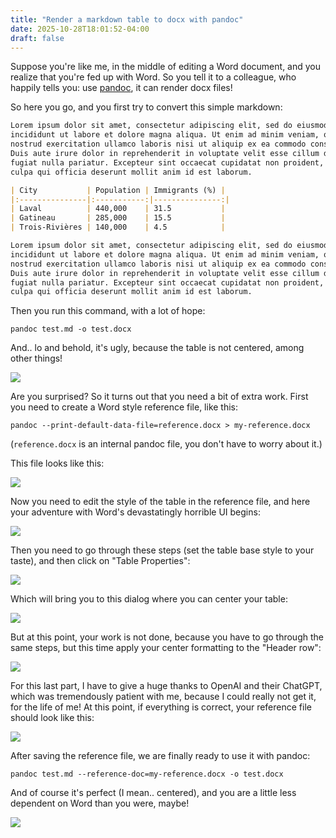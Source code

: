 ```yaml
---
title: "Render a markdown table to docx with pandoc"
date: 2025-10-28T18:01:52-04:00
draft: false
---
```


Suppose you're like me, in the middle of editing a Word document, and you realize that you're fed up
with Word. So you tell it to a colleague, who happily tells you: use [pandoc](https://pandoc.org), it can render docx files!

So here you go, and you first try to convert this simple markdown:

```markdown
Lorem ipsum dolor sit amet, consectetur adipiscing elit, sed do eiusmod tempor
incididunt ut labore et dolore magna aliqua. Ut enim ad minim veniam, quis
nostrud exercitation ullamco laboris nisi ut aliquip ex ea commodo consequat.
Duis aute irure dolor in reprehenderit in voluptate velit esse cillum dolore eu
fugiat nulla pariatur. Excepteur sint occaecat cupidatat non proident, sunt in
culpa qui officia deserunt mollit anim id est laborum.

| City           | Population | Immigrants (%) |
|:---------------|:-----------:|---------------:|
| Laval          | 440,000    | 31.5           |
| Gatineau       | 285,000    | 15.5           |
| Trois-Rivières | 140,000    | 4.5            |

Lorem ipsum dolor sit amet, consectetur adipiscing elit, sed do eiusmod tempor
incididunt ut labore et dolore magna aliqua. Ut enim ad minim veniam, quis
nostrud exercitation ullamco laboris nisi ut aliquip ex ea commodo consequat.
Duis aute irure dolor in reprehenderit in voluptate velit esse cillum dolore eu
fugiat nulla pariatur. Excepteur sint occaecat cupidatat non proident, sunt in
culpa qui officia deserunt mollit anim id est laborum.
```

Then you run this command, with a lot of hope:

```shell
pandoc test.md -o test.docx
```

And.. lo and behold, it's ugly, because the table is not centered, among other things!

![](/images/ugly_word.png)

Are you surprised? So it turns out that you need a bit of extra work. First you need to create
a Word style reference file, like this:

```shell
pandoc --print-default-data-file=reference.docx > my-reference.docx
```

(`reference.docx` is an internal pandoc file, you don't have to worry about it.)

This file looks like this:

![](/images/pandoc_reference_file.png)

Now you need to edit the style of the table in the reference file, and here your adventure with Word's devastatingly horrible
UI begins:

![](/images/word_horrible_ui.png)

Then you need to go through these steps (set the table base style to your taste), and then click on "Table Properties":

![](/images/word_horrible_dialog1.png)

Which will bring you to this dialog where you can center your table:

![](/images/word_horrible_dialog2.png)

But at this point, your work is not done, because you have to go through the same steps, but this time apply your center formatting to the "Header row":

![](/images/word_horrible_dialog3.png)

For this last part, I have to give a huge thanks to OpenAI and their ChatGPT,
which was tremendously patient with me, because I could really not get it, for
the life of me! At this point, if everything is correct, your reference file should look like this:

![](/images/pandoc_reference_file_centered.png)

After saving the reference file, we are finally ready to use it with pandoc:

```shell
pandoc test.md --reference-doc=my-reference.docx -o test.docx
```

And of course it's perfect (I mean.. centered), and you are a little less dependent on Word than you were, maybe!

![](/images/nice_word.png)
